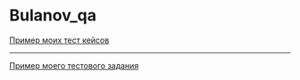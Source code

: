 # Bulanov_qa
[Пример моих тест кейсов](https://docs.google.com/spreadsheets/d/1C8JnZn8lGbA1kOS6-B2BGYGffJqZ0K46wDVAoFE7WCo/edit?usp=sharing)

---

[Пример моего тестового задания](https://docs.google.com/spreadsheets/d/10wYD7UIgmv5hhtdxuQLjLeR_Am3z4JZ4_sSUxxEbuhE/edit?usp=sharing)